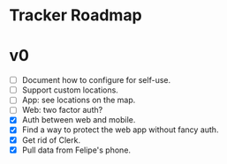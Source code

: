 # Tracker Roadmap

# v0

- [ ] Document how to configure for self-use.
- [ ] Support custom locations.
- [ ] App: see locations on the map.
- [ ] Web: two factor auth?
- [x] Auth between web and mobile.
- [x] Find a way to protect the web app without fancy auth.
- [x] Get rid of Clerk.
- [x] Pull data from Felipe's phone.
